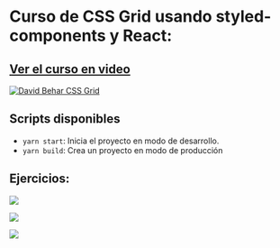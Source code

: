# Curso de CSS Grid usando styled-components y React:

## [Ver el curso en video](https://www.youtube.com/embed/videoseries?list=PLzpS__JXnTMVM5czkadcLuc980xVAznJQ) 

[![David Behar CSS Grid](https://repository-images.githubusercontent.com/275872519/ec458700-b9ff-11ea-9521-bbc419dc230e)](https://www.youtube.com/embed/videoseries?list=PLzpS__JXnTMVM5czkadcLuc980xVAznJQ)

## Scripts disponibles

- `yarn start`: Inicia el proyecto en modo de desarrollo.
- `yarn build`: Crea un proyecto en modo de producción

## Ejercicios:

![](http://g.recordit.co/xK4wJ7dhFI.gif)

![](http://g.recordit.co/J2ideMwyZS.gif)



![](http://g.recordit.co/iH5sAGnBeg.gif)
